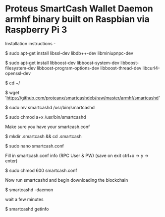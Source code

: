 # Proteus SmartCash Wallet Daemon armhf binary built on Raspbian via Raspberry Pi 3 

Installation instructions -

$ sudo apt-get install libssl-dev libdb++-dev libminiupnpc-dev

$ sudo apt-get install libboost-dev libboost-system-dev libboost-filesystem-dev libboost-program-options-dev libboost-thread-dev libcurl4-openssl-dev

$ cd ~/

$ wget 'https://github.com/proteanx/smartcashdeb/raw/master/armhf/smartcashd'

$ sudo mv smartcashd /usr/bin/smartcashd

$ sudo chmod a+x /usr/bin/smartcashd


Make sure you have your smartcash.conf 

$ mkdir .smartcash && cd .smartcash

$ sudo nano smartcash.conf

Fill in smartcash.conf info (RPC User & PW) (save on exit ctrl+x -> y -> enter)

$ sudo chmod 600 smartcash.conf

Now run smartcashd and begin downloading the blockchain

$ smartcashd -daemon

wait a few minutes

$ smartcashd getinfo




